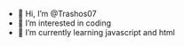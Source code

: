 - 👋 Hi, I’m @Trashos07
- 👀 I’m interested in coding
- 🌱 I’m currently learning javascript and html

<!---
Trashos07/Trashos07 is a ✨ special ✨ repository because its `README.md` (this file) appears on your GitHub profile.
You can click the Preview link to take a look at your changes.
--->
